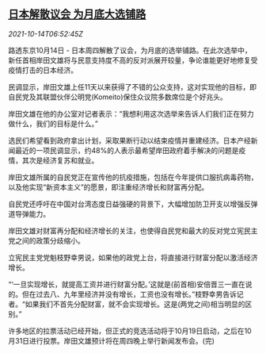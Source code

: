 <!--1634194863000-->
[日本解散议会 为月底大选铺路](https://cn.reuters.com/article/japan-politics-1014-thur-idCNKBS2H40IY)
------

<div><i>2021-10-14T06:52:45Z</i></div><p>路透东京10月14日 - 日本周四解散了议会，为月底的选举铺路。在此次选举中，新任首相岸田文雄将与民意支持度不高的反对派展开较量，争论谁能更好地修复受疫情打击的日本经济。</p><p>民调显示，岸田文雄上任11天以来获得了不错的公众支持，这对实现他的目标，即自民党及其联盟伙伴公明党(Komeito)保住众议院多数席位是个好兆头。</p><p>岸田文雄在他的办公室对记者表示：“我想利用这次选举来告诉人们我们正在努力做什么，我们的目标是什么。”</p><p>选民们希望看到政府拿出计划，采取果断行动以结束疫情并重建经济。日本产经新闻最近的一项民调显示，约48%的人表示最希望岸田政府着手解决的问题是疫情，其次是经济复苏和就业。</p><p>岸田文雄所属的自民党正在宣传他的抗疫措施，包括在今年提供口服抗病毒药物，以及他实现“新资本主义”的愿景，即注重经济增长和财富再分配。</p><p>自民党还呼吁在中国对台湾态度日益强硬的背景下，大幅增加防卫开支以增强反弹道导弹能力。</p><p>岸田文雄对财富再分配和经济增长的关注，也使得自民党和最大的反对党立宪民主党之间的政策分歧缩小。</p><p>立宪民主党党魁枝野幸男说，如果他的政党上台，将直接进行财富分配以激活经济增长。</p><p>“‘一旦实现增长，就提高工资并进行财富分配。’这就是(前首相)安倍晋三一直在说的。但在过去八、九年里经济并没有增长，工资也没有增长。”枝野幸男告诉记者。“如果我们不首先分配财富，就不会实现增长。这是(两党之间)相当明显的区别。”</p><p>许多地区的拉票活动已经开始，但正式的竞选活动将于10月19日启动，之后在10月31日进行投票。岸田文雄预计将在周四晚上举行新闻发布会。(完)</p>
